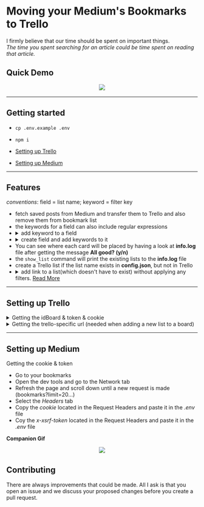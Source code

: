 
<!-- ### There is also an article about this.  -->

# Moving your Medium's Bookmarks to Trello
I firmly believe that our time should be spent on important things. <br>
*The time you spent searching for an article could be time spent on reading that article.*

## Quick Demo

<div style="text-align: center;">
    <img src="./screenshots/realDemo.gif">
</div>

---

## Getting started

* ```cp .env.example .env```

* ```npm i```

* [Setting up Trello](#setting-up-trello)

* [Setting up Medium](#setting-up-medium)

---

## Features

*conventions*: field = list name; keyword = filter key

* fetch saved posts from Medium and transfer them to Trello and also remove them from bookmark list
* the keywords for a field can also include regular expressions
* <details>
    <summary>add keyword to a field</summary>
    <p>
        Syntax: <code> $field_name $filter_key1 | $filter_key2</code>
        <br>
        Example: <code>react react hooks | \bstyled components\b</code>
        <div>
            <img src="./screenshots/add-key.png">
        </div>
    </p>
    </details> 
* <details>
    <summary>create field and add keywords to it</summary>
    <div>
        <p>
        Syntax: <code> create!$field_name $filter_key1 | $filter_key2</code>
        <br>
        Example: <code> create!posts development posts </code>
        <div>
            <img src="./screenshots/create-field-and-add-key.png">
        </div>
        </p>
    </div>
    </details> 
* You can see where each card will be placed by having a look at **info.log** file after getting the message **All good? (y/n)**
* the `show_list` command will print the existing lists to the **info.log** file
* create a Trello list if the list name exists in **config.json**, but not in Trello
* <details>
    <summary>add link to a list(which doesn't have to exist) without applying any filters. <a href="https://github.com/Andrei0872/medium-bookmarks-to-trello/pull/2">Read More</a></summary>
    <p>
        Syntax: <code> temp!$list_name </code>
        <br>
        Example: <code> temp!react </code>
        <br>
        <div>
            <img src="./screenshots/add-temp.png">
        </div>
    </p>
  </details>

---

## Setting up Trello

<details>
    <summary>
        Getting the idBoard & token & cookie
    </summary>
    <ul>
        <li>Create a new card</li>
        <li>Open the dev tools and open the Network tab</li>
        <li>Clear the Network tab.</li>
        <li>Create a new list(doesn't matter the name)</li>
        <li>Click on the <i>lists</i> request</li>
        <li>Click on the <i>Headers</i> tab</li>
        <li>Head over to <i>Request Payload</i></li>
        <li>Select the <i>idBoard</i> and paste it in the <i>.env</i> file</li>
        <li>Select the <i>token</i> and paste it in the <i>.env</i> file next to <i>tokenTrello</i></li>
        <li>Select the <i>cookie</i>(located in the Request Headers) and paste it in the <i>.env</i> file next to <i>cookieTrello</i></li>
        <br>
        <p><b>Companion Gif</b></p>
        <div style="text-align: center;">
            <img src="./screenshots/trello.gif">
        </div>
    </ul>
</details>

<details>
    <summary>
        Getting the trello-specific url (needed when adding a new list to a board)
    </summary>
    <ul>
        <li>Copy the short link from the url (https://trello.com/b/COPY_THIS_ONE/board_name)</li>
        <li>Head over the <i>urlTrello</i> property</li>
        <li>in the <i>.env</i> file replace the <i>YOUR_BOARD_ID</i> with the short link</li>
        <li>You may now delete the list you have created earlier</li>
    </ul>
    <p><b>Companion Gif</b></p>
    <div style="text-align: center;">
        <img src="./screenshots/trelloURL.gif">
    </div>
</details>


---

## Setting up Medium

Getting the cookie & token
* Go to your bookmarks
* Open the dev tools and go to the Network tab
* Refresh the page and scroll down until a new request is made (bookmarks?limit=20...)
* Select the <i>Headers</i> tab
* Copy the <i>cookie</i> located in the Request Headers and paste it in the <i>.env</i> file
* Coy the <i>x-xsrf-token</i> located in the Request Headers and paste it in the <i>.env</i> file

<p><b>Companion Gif</b></p>
<div style="text-align: center;">
    <img src="./screenshots/medium.gif">
</div>

## Contributing

There are always improvements that could be made. All I ask is that you open an issue and we discuss your proposed changes before you create a pull request.
